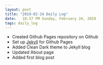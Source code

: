 ```yaml
---
layout: post
title: "2019-02-24 Daily Log"
date:   10:37 PM Sunday, February 24, 2019
tags: daily_log
---
```

<ul>
  <li>Created Github Pages repository on Github</li>
  <li>Set up <a href="https://jekyllrb.com/">Jekyll</a> for Github Pages</li>
  <li>Added Clean Dark theme to Jekyll blog</li>
  <li>Updated About page</li>
  <li>Added first blog post</li>
</ul>